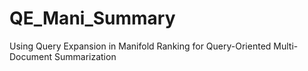 # QE_Mani_Summary
Using Query Expansion in Manifold Ranking for Query-Oriented Multi-Document Summarization
